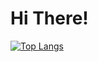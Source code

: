 # Hi There!
[![Top Langs](https://github-readme-stats.vercel.app/api/top-langs/?username=Russell-Shean&exclude_repo=Russell-Shean.github.io,NLD-COVID19-sewage)](https://github.com/anuraghazra/github-readme-stats)



<!-- I took the code for this from here: https://omrilotan.medium.com/rich-html-in-github-readme-bfb3de791441 -->
